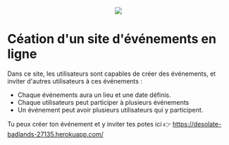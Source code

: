 <p align="center"> <img src="https://upload.wikimedia.org/wikipedia/commons/thumb/6/62/Ruby_On_Rails_Logo.svg/200px-Ruby_On_Rails_Logo.svg.png" target="_blank"> </p>

# Céation d'un site d'événements en ligne 

Dans ce site, les utilisateurs sont capables de créer des événements, et inviter d'autres utilisateurs à ces événements : 

- Chaque événements aura un lieu et une date définis.
- Chaque utilisateurs peut participer à plusieurs événements
- Un événement peut avoir plusieurs utilisateurs qui y participent.

Tu peux créer ton événement et y inviter tes potes ici :point_right: https://desolate-badlands-27135.herokuapp.com/
